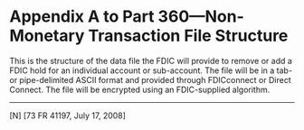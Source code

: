 # Appendix A to Part 360—Non-Monetary Transaction File Structure


This is the structure of the data file the FDIC will provide to remove or add a FDIC hold for an individual account or sub-account. The file will be in a tab- or pipe-delimited ASCII format and provided through FDICconnect or Direct Connect. The file will be encrypted using an FDIC-supplied algorithm.



---

[N] [73 FR 41197, July 17, 2008]





